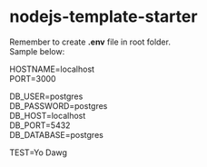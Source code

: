 # nodejs-template-starter  
  
Remember to create **.env** file in root folder.  
Sample below:  
  
HOSTNAME=localhost  
PORT=3000  
  
DB_USER=postgres  
DB_PASSWORD=postgres  
DB_HOST=localhost  
DB_PORT=5432  
DB_DATABASE=postgres  

TEST=Yo Dawg  
